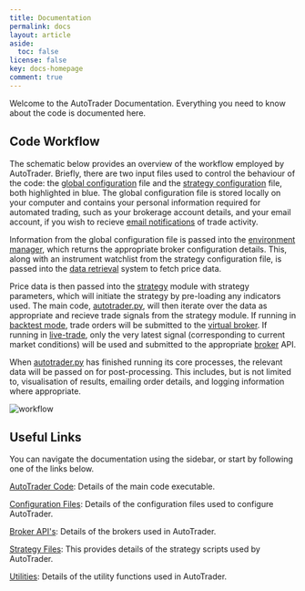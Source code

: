 ```yaml
---
title: Documentation
permalink: docs
layout: article
aside:
  toc: false 
license: false
key: docs-homepage
comment: true
---
```

Welcome to the AutoTrader Documentation. Everything you need to know about the code is documented here.

## Code Workflow
The schematic below provides an overview of the workflow employed by AutoTrader. Briefly, there are two input files
used to control the behaviour of the code: the [global configuration](configuration-global) file and the 
[strategy configuration](configuration-strategy) file, both highlighted in blue. The global configuration file is 
stored locally on your computer and contains your personal information required for automated trading, such as your 
brokerage account details, and your email account, if you wish to recieve [email notifications](emailing)
of trade activity.

Information from the global configuration file is passed into the [environment manager](environment-manager), which 
returns the appropriate broker configuration details. This, along with an instrument watchlist from the strategy
configuration file, is passed into the [data retrieval](autodata) system to fetch price data.

Price data is then passed into the [strategy](strategies) module with strategy parameters, which will initiate the 
strategy by pre-loading any indicators used. The main code, [autotrader.py](autotrader), will then iterate over the
data as appropriate and recieve trade signals from the strategy module. If running in [backtest mode](autotrader#backtest-mode), 
trade orders will be submitted to the [virtual broker](brokers-virtual). If running in [live-trade](autotrader#livetrade-mode), 
only the very latest signal (corresponding to current market conditions) will be used and submitted to the appropriate
[broker](brokers) API.

When [autotrader.py](autotrader) has finished running its core processes, the relevant data will be passed on for 
post-processing. This includes, but is not limited to, visualisation of results, emailing order details, and logging
information where appropriate.

![workflow](../assets/images/code-workflow.svg "AutoTrader Code Workflow")


## Useful Links
You can navigate the documentation using the sidebar, or start by following one of the links below.

[AutoTrader Code](docs/autotrader): Details of the main code executable.

[Configuration Files](docs/configuration): Details of the configuration files used to configure AutoTrader.

[Broker API's](docs/brokers): Details of the brokers used in AutoTrader.
        
[Strategy Files](docs/strategies): This provides details of the strategy scripts used by AutoTrader.

[Utilities](docs/utility-functions): Details of the utility functions used in AutoTrader.